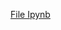 [File Ipynb](https://colab.research.google.com/drive/1qd8USPWpvXy2P7ifN5yC5RGjd-Dqp1xp#scrollTo=PDwmsl5Ii1zW)
